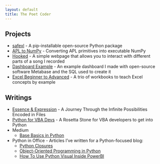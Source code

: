 ```yaml
---
layout: default
title: The Poet Coder
---
```


## Projects
* [safexl](https://github.com/ThePoetCoder/safexl) - A pip-installable open-source Python package
* [APL to NumPy](https://github.com/ThePoetCoder/APL-to-NumPy/blob/main/APL%20to%20NumPy.ipynb) - Converting APL primitives into executable NumPy
* [Hooked](https://thepoetcoder.github.io/Hooked/hooked.html) - A simple webpage that allows you to interact with different parts of a song I recorded
* [Dashboard Example](https://github.com/ThePoetCoder/MetabaseDashboardExample) - An example dashboard I made with open-source software Metabase and the SQL used to create it
* [Excel Beginner to Advanced](https://github.com/ThePoetCoder/Excel-Beginner-To-Advanced) - A trio of workbooks to teach Excel concepts by example

## Writings
* [Essence & Expression](https://github.com/ThePoetCoder/EssenceAndExpression/blob/main/Essence%20and%20Expression.ipynb) - A Journey Through the Infinite Possibilities Encoded in Files
* [Python for VBA Devs](https://github.com/ThePoetCoder/Python-for-VBA-Devs) - A Rosetta Stone for VBA developers to get into Python
* Medium
  * [Base Basics in Python](https://medium.com/@thepoetcoder/base-basics-in-python-809e5200b570)
* Python in Office - Articles I’ve written for a Python-focused blog:
  * [Python Closures](https://pythoninoffice.com/python-closures/)
  * [Object-Oriented Programming in Python](https://pythoninoffice.com/object-oriented-programming-in-python/)
  * [How To Use Python Visual Inside PowerBI](https://pythoninoffice.com/how-to-use-python-visual-inside-powerbi/)

